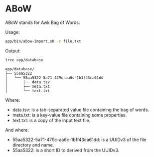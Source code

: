 # ABoW

ABoW stands for Awk Bag of Words.

Usage:

```bash
app/bin/abow-import.sh -r file.txt
```

Output:

```bash
tree app/database
```
```
app/database/
├── 55aa5322
│   └── 55aa5322-5a71-479c-aa6c-1b1f43ca61dd
│       ├── data.tsv
│       ├── meta.txt
│       └── text.txt
```

Where:

*   data.tsv: is a tab-separated value file containing the bag of words.
*   meta.txt: is a key-value file containing some properties.
*   text.txt: is a copy of the input text file.

And where:
*   55aa5322-5a71-479c-aa6c-1b1f43ca61dd: is a UUIDv3 of the file directory and name.
*   55aa5322: is a short ID to derived from the UUIDv3.


